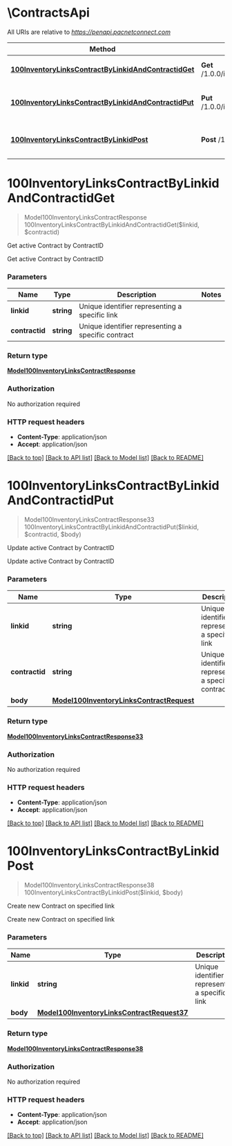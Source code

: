 # \ContractsApi

All URIs are relative to *https://penapi.pacnetconnect.com*

Method | HTTP request | Description
------------- | ------------- | -------------
[**100InventoryLinksContractByLinkidAndContractidGet**](ContractsApi.md#100InventoryLinksContractByLinkidAndContractidGet) | **Get** /1.0.0/inventory/links/{linkid}/contract/{contractid} | Get active Contract by ContractID
[**100InventoryLinksContractByLinkidAndContractidPut**](ContractsApi.md#100InventoryLinksContractByLinkidAndContractidPut) | **Put** /1.0.0/inventory/links/{linkid}/contract/{contractid} | Update active Contract by ContractID
[**100InventoryLinksContractByLinkidPost**](ContractsApi.md#100InventoryLinksContractByLinkidPost) | **Post** /1.0.0/inventory/links/{linkid}/contract | Create new Contract on specified link


# **100InventoryLinksContractByLinkidAndContractidGet**
> Model100InventoryLinksContractResponse 100InventoryLinksContractByLinkidAndContractidGet($linkid, $contractid)

Get active Contract by ContractID

Get active Contract by ContractID


### Parameters

Name | Type | Description  | Notes
------------- | ------------- | ------------- | -------------
 **linkid** | **string**| Unique identifier representing a specific link | 
 **contractid** | **string**| Unique identifier representing a specific contract | 

### Return type

[**Model100InventoryLinksContractResponse**](100InventoryLinksContractResponse.md)

### Authorization

No authorization required

### HTTP request headers

 - **Content-Type**: application/json
 - **Accept**: application/json

[[Back to top]](#) [[Back to API list]](../README.md#documentation-for-api-endpoints) [[Back to Model list]](../README.md#documentation-for-models) [[Back to README]](../README.md)

# **100InventoryLinksContractByLinkidAndContractidPut**
> Model100InventoryLinksContractResponse33 100InventoryLinksContractByLinkidAndContractidPut($linkid, $contractid, $body)

Update active Contract by ContractID

Update active Contract by ContractID


### Parameters

Name | Type | Description  | Notes
------------- | ------------- | ------------- | -------------
 **linkid** | **string**| Unique identifier representing a specific link | 
 **contractid** | **string**| Unique identifier representing a specific contract | 
 **body** | [**Model100InventoryLinksContractRequest**](Model100InventoryLinksContractRequest.md)|  | [optional] 

### Return type

[**Model100InventoryLinksContractResponse33**](100InventoryLinksContractResponse33.md)

### Authorization

No authorization required

### HTTP request headers

 - **Content-Type**: application/json
 - **Accept**: application/json

[[Back to top]](#) [[Back to API list]](../README.md#documentation-for-api-endpoints) [[Back to Model list]](../README.md#documentation-for-models) [[Back to README]](../README.md)

# **100InventoryLinksContractByLinkidPost**
> Model100InventoryLinksContractResponse38 100InventoryLinksContractByLinkidPost($linkid, $body)

Create new Contract on specified link

Create new Contract on specified link


### Parameters

Name | Type | Description  | Notes
------------- | ------------- | ------------- | -------------
 **linkid** | **string**| Unique identifier representing a specific link | 
 **body** | [**Model100InventoryLinksContractRequest37**](Model100InventoryLinksContractRequest37.md)|  | [optional] 

### Return type

[**Model100InventoryLinksContractResponse38**](100InventoryLinksContractResponse38.md)

### Authorization

No authorization required

### HTTP request headers

 - **Content-Type**: application/json
 - **Accept**: application/json

[[Back to top]](#) [[Back to API list]](../README.md#documentation-for-api-endpoints) [[Back to Model list]](../README.md#documentation-for-models) [[Back to README]](../README.md)

